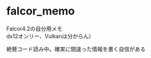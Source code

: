 # falcor_memo

Falcor4.2の自分用メモ  
dx12オンリー、Vulkanは分からん）  

絶賛コード読み中。確実に間違った情報を書く自信がある
<!--stackedit_data:
eyJoaXN0b3J5IjpbMzY3NzQ2MjQzLDE4MDQwMTgzNTAsOTgxND
AxNzczXX0=
-->